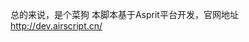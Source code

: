 

<!---
djsindn/djsindn is a ✨ special ✨ repository because its `README.md` (this file) appears on your GitHub profile.
You can click the Preview link to take a look at your changes.
--->
总的来说，是个菜狗
本脚本基于Asprit平台开发，官网地址 http://dev.airscript.cn/
